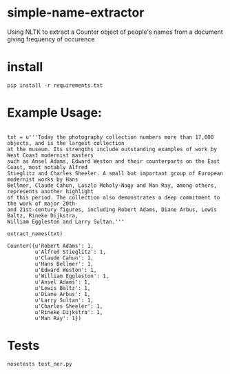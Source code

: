 # simple-name-extractor
Using NLTK to extract a Counter object of people's names from a document giving frequency of occurence

# install

```
pip install -r requirements.txt 
```

# Example Usage:

```from ner import extract_names

txt = u'''Today the photography collection numbers more than 17,000 objects, and is the largest collection
at the museum. Its strengths include outstanding examples of work by West Coast modernist masters
such as Ansel Adams, Edward Weston and their counterparts on the East Coast, most notably Alfred
Stieglitz and Charles Sheeler. A small but important group of European modernist works by Hans
Bellmer, Claude Cahun, Laszlo Moholy-Nagy and Man Ray, among others, represents another highlight
of this period. The collection also demonstrates a deep commitment to the work of major 20th-
and 21st-century figures, including Robert Adams, Diane Arbus, Lewis Baltz, Rineke Dijkstra,
William Eggleston and Larry Sultan.'''

extract_names(txt)

Counter({u'Robert Adams': 1, 
         u'Alfred Stieglitz': 1, 
         u'Claude Cahun': 1, 
         u'Hans Bellmer': 1, 
         u'Edward Weston': 1, 
         u'William Eggleston': 1, 
         u'Ansel Adams': 1, 
         u'Lewis Baltz': 1, 
         u'Diane Arbus': 1, 
         u'Larry Sultan': 1, 
         u'Charles Sheeler': 1, 
         u'Rineke Dijkstra': 1, 
         u'Man Ray': 1})

```

# Tests

```
nosetests test_ner.py
```
